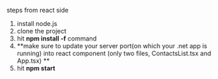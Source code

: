 steps from react side
1) install node.js
2) clone the project
3) hit **npm install -f** command
4) **make sure to update your server port(on which your .net app is running) into react component (only two files, ContactsList.tsx and App.tsx) **
5) hit **npm start**
